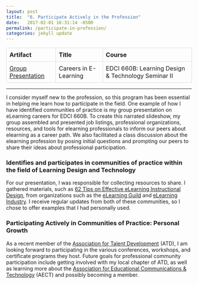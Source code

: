 ```yaml
---
layout: post
title:  "6. Participate Actively in the Profession"
date:   2017-02-01 16:31:14 -0500
permalink: /participate-in-profession/
categories: jekyll update
---
```

<style>
table {
    border-collapse: collapse;
    width: 100%;
}

td, th {
    border: 1px solid #dddddd;
    text-align: left;
    padding: 8px;
}

</style>

| Artifact       | Title      | Course  |
| ---------------|------------| --------|
| [Group Presentation]({{site.url}/LDTportfolio}/docs/Wochna_EDCI660B_GroupPresentation.pptx)| Careers in E-Learning | EDCI 660B: Learning Design & Technology Seminar II|

-----
<p></p>

I consider myself new to the profession, so this program has been essential in helping me learn how to participate in the field. One example of how I have identified communities of practice is my group presentation on eLearning careers for EDCI 660B. To create this narrated slideshow, my group assembled and presented job listings, professional organizations, resources, and tools for elearning professionals to inform our peers about elearning as a career path. We also facilitated a class discussion about the elearning profession by posing initial questions and prompting our peers to share their ideas about professional participation.

### Identifies and participates in communities of practice within the field of Learning Design and Technology

For our presentation, I was responsible for collecting resources to share. I gathered materials, such as [62 Tips on Effective eLearning Instructional Design](https://www.elearningguild.com/publications/index.cfm?id=24), from organizations such as the [eLearning Guild](https://www.elearningguild.com/) and [eLearning Industry](https://elearningindustry.com/). I receive regular updates from both of these communities, so I chose to offer examples that I had personally used. 

### Participating Actively in Communities of Practice: Personal Growth

As a recent member of the [Association for Talent Development](https://www.td.org/) (ATD), I am looking forward to participating in the various conferences, workshops, and certificate programs they host. Future goals for professional community participation include getting involved with my local chapter of ATD, as well as learning more about the [Association for Educational Communications & Technology](http://aect.site-ym.com/) (AECT) and possibly becoming a member.

